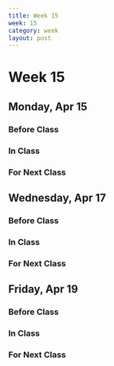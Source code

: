```yaml
---
title: Week 15 
week: 15
category: week
layout: post
---
```


# Week 15

## Monday, Apr 15

### Before Class

### In Class

### For Next Class


<!-- # # # # # # # # # # # # # # # # # # # # # # # # # # # -->

## Wednesday, Apr 17

### Before Class

### In Class

### For Next Class


<!-- # # # # # # # # # # # # # # # # # # # # # # # # # # # -->

## Friday, Apr 19

### Before Class

### In Class

### For Next Class


<!-- # # # # # # # # # # # # # # # # # # # # # # # # # # # -->

